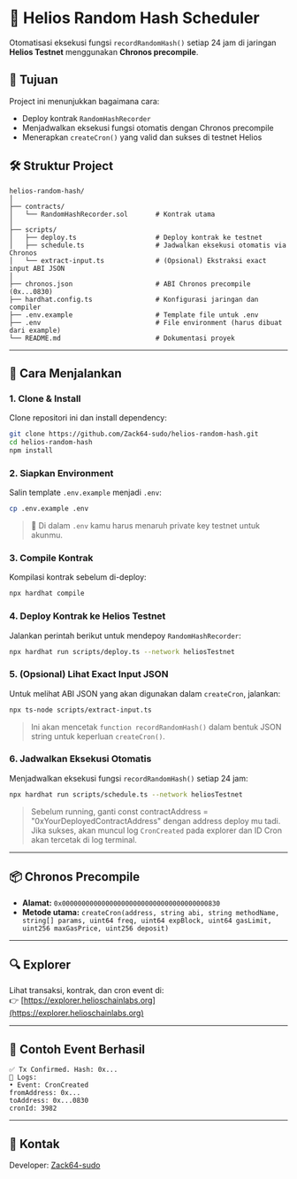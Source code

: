 # 🔁 Helios Random Hash Scheduler

Otomatisasi eksekusi fungsi `recordRandomHash()` setiap 24 jam di jaringan **Helios Testnet** menggunakan **Chronos precompile**.

## 🧠 Tujuan
Project ini menunjukkan bagaimana cara:
- Deploy kontrak `RandomHashRecorder`
- Menjadwalkan eksekusi fungsi otomatis dengan Chronos precompile
- Menerapkan `createCron()` yang valid dan sukses di testnet Helios

## 🛠 Struktur Project
```
helios-random-hash/
│
├── contracts/
│   └── RandomHashRecorder.sol       # Kontrak utama
│
├── scripts/
│   ├── deploy.ts                    # Deploy kontrak ke testnet
│   ├── schedule.ts                  # Jadwalkan eksekusi otomatis via Chronos
│   └── extract-input.ts             # (Opsional) Ekstraksi exact input ABI JSON
│
├── chronos.json                     # ABI Chronos precompile (0x...0830)
├── hardhat.config.ts                # Konfigurasi jaringan dan compiler
├── .env.example                     # Template file untuk .env
├── .env                             # File environment (harus dibuat dari example)
└── README.md                        # Dokumentasi proyek
```

---

## 🚀 Cara Menjalankan

### 1. Clone & Install
Clone repositori ini dan install dependency:
```bash
git clone https://github.com/Zack64-sudo/helios-random-hash.git
cd helios-random-hash
npm install
```

### 2. Siapkan Environment
Salin template `.env.example` menjadi `.env`:
```bash
cp .env.example .env
```
> 📝 Di dalam `.env` kamu harus menaruh private key testnet untuk akunmu.

### 3. Compile Kontrak
Kompilasi kontrak sebelum di-deploy:
```bash
npx hardhat compile
```

### 4. Deploy Kontrak ke Helios Testnet
Jalankan perintah berikut untuk mendepoy `RandomHashRecorder`:
```bash
npx hardhat run scripts/deploy.ts --network heliosTestnet
```

### 5. (Opsional) Lihat Exact Input JSON
Untuk melihat ABI JSON yang akan digunakan dalam `createCron`, jalankan:
```bash
npx ts-node scripts/extract-input.ts
```
> Ini akan mencetak `function recordRandomHash()` dalam bentuk JSON string untuk keperluan `createCron()`.

### 6. Jadwalkan Eksekusi Otomatis
Menjadwalkan eksekusi fungsi `recordRandomHash()` setiap 24 jam:
```bash
npx hardhat run scripts/schedule.ts --network heliosTestnet
```
> Sebelum running, ganti const contractAddress = "0xYourDeployedContractAddress" dengan address deploy mu tadi. Jika sukses, akan muncul log `CronCreated` pada explorer dan ID Cron akan tercetak di log terminal.

---

## 📦 Chronos Precompile

- **Alamat:** `0x0000000000000000000000000000000000000830`
- **Metode utama:** `createCron(address, string abi, string methodName, string[] params, uint64 freq, uint64 expBlock, uint64 gasLimit, uint256 maxGasPrice, uint256 deposit)`

---

## 🔍 Explorer

Lihat transaksi, kontrak, dan cron event di:  
👉 [https://explorer.helioschainlabs.org](https://explorer.helioschainlabs.org)

---

## 📜 Contoh Event Berhasil

```
✅ Tx Confirmed. Hash: 0x...
📜 Logs:
• Event: CronCreated
fromAddress: 0x...
toAddress: 0x...0830
cronId: 3982
```

---

## 📧 Kontak
Developer: [Zack64-sudo](https://github.com/Zack64-sudo)

